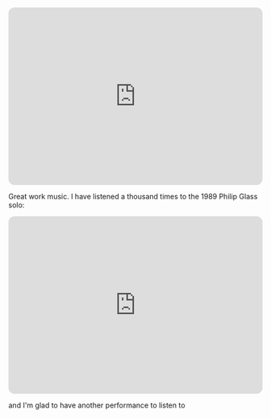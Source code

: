 <iframe style="border-radius:12px" src="https://open.spotify.com/embed/album/5EOmS6QX7WJq1041EcadSR?utm_source=generator" width="100%" height="352" frameBorder="0" allowfullscreen="" allow="autoplay; clipboard-write; encrypted-media; fullscreen; picture-in-picture" loading="lazy"></iframe>

Great work music. I have listened a thousand times to the 1989 Philip Glass solo:

<iframe style="border-radius:12px" src="https://open.spotify.com/embed/album/1VZPXdEJiXJ4CMedhASknN?utm_source=generator" width="100%" height="352" frameBorder="0" allowfullscreen="" allow="autoplay; clipboard-write; encrypted-media; fullscreen; picture-in-picture" loading="lazy"></iframe>

and I'm glad to have another performance to listen to